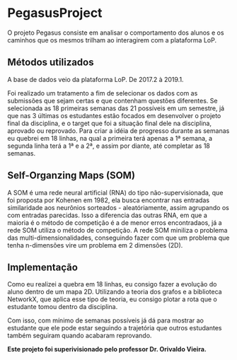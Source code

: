 # PegasusProject
O projeto Pegasus consiste em analisar o comportamento dos alunos e os caminhos que os mesmos trilham ao interagirem com a plataforma LoP.

## Métodos utilizados
A base de dados veio da plataforma LoP. De 2017.2 à 2019.1. 

Foi realizado um tratamento a fim de selecionar os dados com as submissões que sejam certas e que contenham questões diferentes. Se selecionada as 18 primeiras semanas das 21 possíveis em um semestre, já que nas 3 últimas os estudantes estão focados em desenvolver o projeto final da disciplina, e o target que foi a situação final dele na disciplina, aprovado ou reprovado. Para criar a idéia de progresso durante as semanas eu quebrei em 18 linhas, na qual a primeira terá apenas a 1ª semana, a segunda linha terá a 1ª e a 2ª, e assim por diante, até completar as 18 semanas.

## Self-Organzing Maps (SOM)
A SOM é uma rede neural artificial (RNA) do tipo não-supervisionada, que foi proposta por Kohenen em 1982, ela busca encontrar nas entradas similaridade aos neurônios sorteados - aleatóriamente, assim agrupando os com entradas parecidas. Isso a diferencia das outras RNA, em que a maioria é o método de competição é a de menor erros encontradaos, já a rede SOM utiliza o método de competição. A rede SOM miniliza o problema das multi-dimensionalidades, conseguindo fazer com que um problema que tenha n-dimensões vire um problema em 2 dimensões (2D).

## Implementação
Como eu realizei a quebra em 18 linhas, eu consigo fazer a evolução do aluno dentro de um mapa 2D. Utilizando a teoria dos grafos e a biblioteca NetworkX, que aplica esse tipo de teoria, eu consigo plotar a rota que o estudante tomou dentro da disciplina. 

Com isso, com mínimo de semanas possíveis já dá para mostrar ao estudante que ele pode estar seguindo a trajetória que outros estudantes também seguiram quando acabaram reprovando.



**Este projeto foi superivisionado pelo professor Dr. Orivaldo Vieira.**
